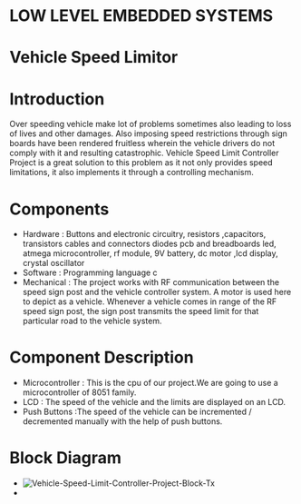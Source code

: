 # LOW LEVEL EMBEDDED SYSTEMS


# Vehicle Speed Limitor 

# Introduction
Over speeding vehicle make lot of problems sometimes also leading to loss of lives and other damages. Also imposing speed restrictions through sign boards have been rendered fruitless wherein the vehicle drivers do not comply with it and resulting catastrophic. Vehicle Speed Limit Controller Project is a great solution to this problem as it not only provides speed limitations, it also implements it through a controlling mechanism. 

# Components
* Hardware : Buttons and electronic circuitry, resistors ,capacitors, transistors cables and connectors diodes pcb and breadboards led, atmega microcontroller, rf module, 9V battery, dc motor ,lcd display, crystal oscillator
* Software : Programming language c
* Mechanical : The project works with RF communication between the speed sign post and the vehicle controller system. A motor is used here to depict as a vehicle. Whenever a vehicle comes in range of the RF speed sign post, the sign post transmits the speed limit for that particular road to the vehicle system.  

# Component Description
* Microcontroller : This is the cpu of our project.We are going to use a microcontroller of 8051 family.
* LCD : The speed of the vehicle and the limits are displayed on an LCD. 
* Push Buttons :The speed of the vehicle can be incremented / decremented manually with the help of push buttons.




# Block Diagram
* ![Vehicle-Speed-Limit-Controller-Project-Block-Tx](https://user-images.githubusercontent.com/46949062/154899590-e742b318-d6be-4b00-9ed1-62f456f16811.png)
* 



